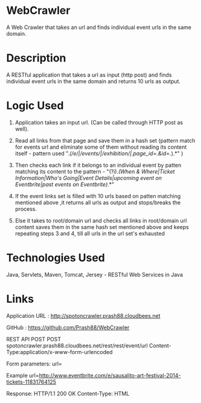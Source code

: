 WebCrawler
==========

A Web Crawler that takes an url and finds individual event urls in the same domain.

Description
===========

A RESTful application that takes a url as input (http post) and finds individual event urls in the same domain and returns 10 urls as output.

Logic Used
==========

1) Application takes an input url. (Can be called through HTTP post as well).

2) Read all links from that page and save them in a hash set (pattern match for events url and eliminate some of them without reading its content itself - pattern used ".*(/e/|/events/|/exhibition/|.*page_id=.*&id=.*).*" )

3) Then checks each link if it belongs to an individual event by patten matching its content to the pattern - 
"(?i).*(When & Where|Ticket Information|Who's Going|Event Details|upcoming event on Eventbrite|past events on Eventbrite)*.*"

4) If the event links set is filled with 10 urls based on patten matching mentioned above ,it returns all urls as output and stops/breaks the process.

5) Else it takes to root/domain url and checks all links in  root/domain url content saves them in the same hash set mentioned above and keeps repeating steps 3 and 4, till all urls in the url set's exhausted

Technologies Used
=================
Java, Servlets, Maven, Tomcat, Jersey - RESTful Web Services in Java

Links
=====

Application URL : http://spotoncrawler.prash88.cloudbees.net

GitHub : https://github.com/Prash88/WebCrawler

REST API 
POST POST spotoncrawler.prash88.cloudbees.net/rest/rest/event/url
Content-Type:application/x-www-form-urlencoded

Form parameters:
url=<url string>

Example
url=http://www.eventbrite.com/e/sausalito-art-festival-2014-tickets-11831764125

Response:
HTTP/1.1 200 OK
Content-Type: HTML
